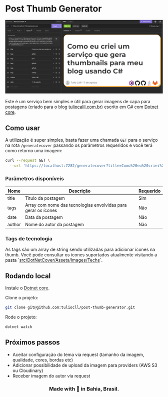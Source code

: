 # Post Thumb Generator

<div align="center">

![](docs/cover.png)

</div>

Este é um serviço bem simples e útil para gerar imagens de capa para postagens (criado para o blog [tuliocalil.com.br](https://tuliocalil.com.br)) escrito em C# com [Dotnet core](https://dotnet.microsoft.com/en-us/download).

## Como usar

A utilização é super simples, basta fazer uma chamada `GET` para o serviço na rota `/generatecover` passando os parâmetros requeridos e você terá como retorno uma imagem:

```bash
curl --request GET \
  --url 'https://localhost:7282/generatecover?title=Como%20eu%20criei%20um%20servi%C3%A7o%20que%20gera%20thumbnails%20para%20meu%20blog%20usando%20C%23&tags=gitlab&tags=java&tags=github&tags=github&tags=csharp&author=Tulio%20Calil&date=11%20de%20agosto'
```

### Parâmetros disponíveis

| Nome   | Descrição                                                      | Requerido |
| ------ | -------------------------------------------------------------- | --------- |
| title  | Titulo da postagem                                             | Sim       |
| tags   | Array com nome das tecnologias envolvidas para gerar os ícones | Não       |
| date   | Data da postagem                                               | Não       |
| author | Nome do autor da postagem                                      | Não       |

### Tags de tecnologia

As tags são um array de string sendo utilizadas para adicionar ícones na thumb.
Você pode consultar os ícones suportados atualmente visitando a pasta ´[src/DotNetCover/Assets/Images/Techs](src/DotNetCover/Assets/Images/Techs)´.

## Rodando local

Instale o [Dotnet core](https://dotnet.microsoft.com/en-us/download).

Clone o projeto:

```bash
git clone git@github.com:tuliocll/post-thumb-generator.git
```

Rode o projeto:

```bash
dotnet watch
```

## Próximos passos

- Aceitar configuração do tema via request (tamanho da imagem, qualidade, cores, bordas etc)
- Adicionar possibilidade de upload da imagem para providers (AWS S3 ou Cloudinary)
- Receber imagem do autor via request

<div align="center">

### Made with 💙 in Bahia, Brasil.

</div>
